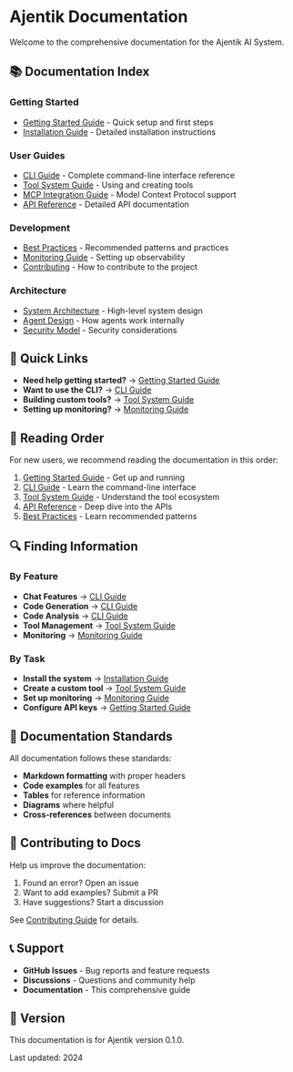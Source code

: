 # Ajentik Documentation

Welcome to the comprehensive documentation for the Ajentik AI System.

## 📚 Documentation Index

### Getting Started
- [Getting Started Guide](GETTING_STARTED.md) - Quick setup and first steps
- [Installation Guide](../INSTALL.md) - Detailed installation instructions

### User Guides
- [CLI Guide](CLI_GUIDE.md) - Complete command-line interface reference
- [Tool System Guide](TOOLS.md) - Using and creating tools
- [MCP Integration Guide](MCP.md) - Model Context Protocol support
- [API Reference](API_REFERENCE.md) - Detailed API documentation

### Development
- [Best Practices](BEST_PRACTICES.md) - Recommended patterns and practices
- [Monitoring Guide](MONITORING.md) - Setting up observability
- [Contributing](CONTRIBUTING.md) - How to contribute to the project

### Architecture
- [System Architecture](ARCHITECTURE.md) - High-level system design
- [Agent Design](AGENTS.md) - How agents work internally
- [Security Model](SECURITY.md) - Security considerations

## 🚀 Quick Links

- **Need help getting started?** → [Getting Started Guide](GETTING_STARTED.md)
- **Want to use the CLI?** → [CLI Guide](CLI_GUIDE.md)
- **Building custom tools?** → [Tool System Guide](TOOLS.md)
- **Setting up monitoring?** → [Monitoring Guide](MONITORING.md)

## 📖 Reading Order

For new users, we recommend reading the documentation in this order:

1. [Getting Started Guide](GETTING_STARTED.md) - Get up and running
2. [CLI Guide](CLI_GUIDE.md) - Learn the command-line interface
3. [Tool System Guide](TOOLS.md) - Understand the tool ecosystem
4. [API Reference](API_REFERENCE.md) - Deep dive into the APIs
5. [Best Practices](BEST_PRACTICES.md) - Learn recommended patterns

## 🔍 Finding Information

### By Feature

- **Chat Features** → [CLI Guide](CLI_GUIDE.md#chat-command)
- **Code Generation** → [CLI Guide](CLI_GUIDE.md#code-generation)
- **Code Analysis** → [CLI Guide](CLI_GUIDE.md#code-analysis)
- **Tool Management** → [Tool System Guide](TOOLS.md)
- **Monitoring** → [Monitoring Guide](MONITORING.md)

### By Task

- **Install the system** → [Installation Guide](../INSTALL.md)
- **Create a custom tool** → [Tool System Guide](TOOLS.md#creating-custom-tools)
- **Set up monitoring** → [Monitoring Guide](MONITORING.md#setup)
- **Configure API keys** → [Getting Started Guide](GETTING_STARTED.md#configuration)

## 📝 Documentation Standards

All documentation follows these standards:

- **Markdown formatting** with proper headers
- **Code examples** for all features
- **Tables** for reference information
- **Diagrams** where helpful
- **Cross-references** between documents

## 🤝 Contributing to Docs

Help us improve the documentation:

1. Found an error? Open an issue
2. Want to add examples? Submit a PR
3. Have suggestions? Start a discussion

See [Contributing Guide](CONTRIBUTING.md) for details.

## 📞 Support

- **GitHub Issues** - Bug reports and feature requests
- **Discussions** - Questions and community help
- **Documentation** - This comprehensive guide

## 🔄 Version

This documentation is for Ajentik version 0.1.0.

Last updated: 2024